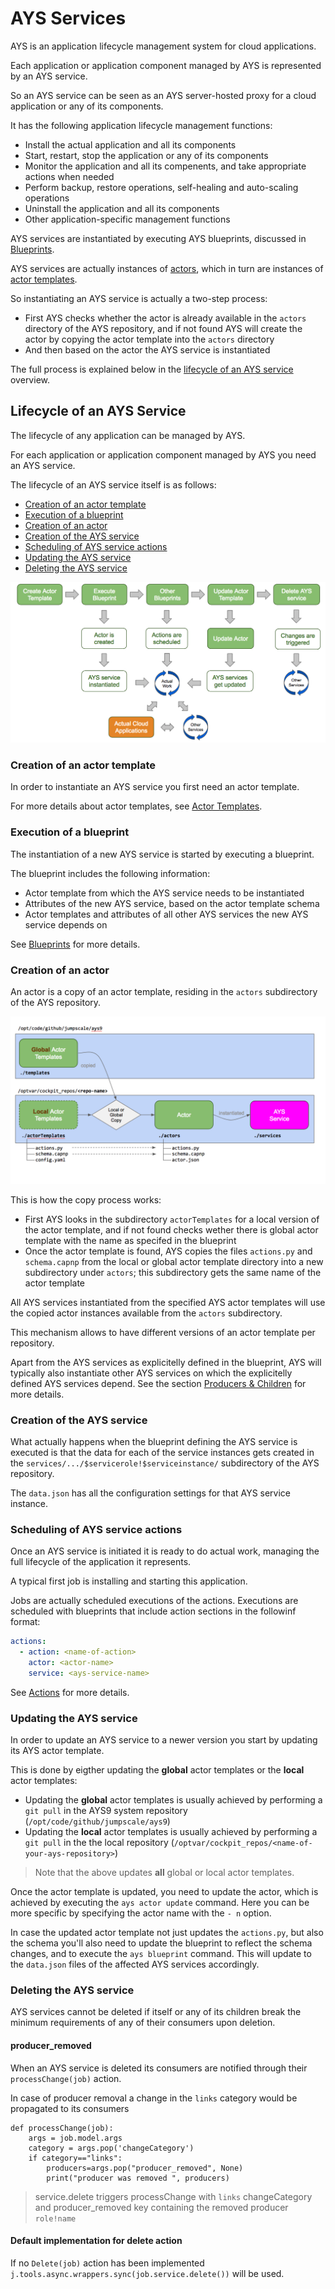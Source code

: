# AYS Services

AYS is an application lifecycle management system for cloud applications.

Each application or application component managed by AYS is represented by an AYS service.

So an AYS service can be seen as an AYS server-hosted proxy for a cloud application or any of its components.

It has the following application lifecycle management functions:
- Install the actual application and all its components
- Start, restart, stop the application or any of its components
- Monitor the application and all its compenents, and take appropriate actions when needed
- Perform backup, restore operations, self-healing and auto-scaling operations
- Uninstall the application and all its components
- Other application-specific management functions

AYS services are instantiated by executing AYS blueprints, discussed in [Blueprints](Blueprints.md).

AYS services are actually instances of [actors](Actors.md), which in turn are instances of [actor templates](ActorTemplates.md).

So instantiating an AYS service is actually a two-step process:
- First AYS checks whether the actor is already available in the `actors` directory of the AYS repository, and if not found AYS will create the actor by copying the actor template into the `actors` directory
- And then based on the actor the AYS service is instantiated

The full process is explained below in the [lifecycle of an AYS service](#lifecycle) overview.


<a id="lifecycle"></a>
## Lifecycle of an AYS Service

The lifecycle of any application can be managed by AYS.

For each application or application component managed by AYS you need an AYS service.

The lifecycle of an AYS service itself is as follows:

- [Creation of an actor template](#create-template)
- [Execution of a blueprint](#execute-blueprint)
- [Creation of an actor](#create-actor)
- [Creation of the AYS service](#create-service)
- [Scheduling of AYS service actions](#schedule-actions)
- [Updating the AYS service](#update-service)
- [Deleting the AYS service](#delete-service)

![](Images/lifecycle.png)


<a id="create-template"></a>
### Creation of an actor template

In order to instantiate an AYS service you first need an actor template.

For more details about actor templates, see [Actor Templates](ActorTemplates.md).


<a id="execute-blueprint"></a>
### Execution of a blueprint

The instantiation of a new AYS service is started by executing a blueprint.

The blueprint includes the following information:
- Actor template from which the AYS service needs to be instantiated
- Attributes of the new AYS service, based on the actor template schema
- Actor templates and attributes of all other AYS services the new AYS service depends on

See [Blueprints](Blueprints.md) for more details.


<a id="create-actor"></a>
### Creation of an actor

An actor is a copy of an actor template, residing in the `actors` subdirectory of the AYS repository.

![](Images/fromtemplates2services.png)

This is how the copy process works:
- First AYS looks in the subdirectory `actorTemplates` for a local version of the actor template, and if not found checks wether there is global actor template with the name as specifed in the blueprint
- Once the actor template is found, AYS copies the files `actions.py` and `schema.capnp` from the local or global actor template directory into a new subdirectory under `actors`; this subdirectory gets the same name of the actor template

All AYS services instantiated from the specified AYS actor templates will use the copied actor instances available from the `actors` subdirectory.

This mechanism allows to have different versions of an actor template per repository.

Apart from the AYS services as explicitelly defined in the blueprint, AYS will typically also instantiate other AYS services on which the explicitelly defined AYS services depend. See the section [Producers & Children](Producers-Consumers) for more details.


<a id="create-service"></a>
### Creation of the AYS service

What actually happens when the blueprint defining the AYS service is executed is that the data for each of the service instances gets created in the `services/.../$servicerole!$serviceinstance/` subdirectory of the AYS repository.

The `data.json` has all the configuration settings for that AYS service instance.


<a id="schedule-actions"></a>
### Scheduling of AYS service actions

Once an AYS service is initiated it is ready to do actual work, managing the full lifecycle of the application it represents.

A typical first job is installing and starting this application.

Jobs are actually scheduled executions of the actions. Executions are scheduled with blueprints that include action sections in the followinf format:

```yaml
actions:
  - action: <name-of-action>
    actor: <actor-name>
    service: <ays-service-name>
```

See [Actions](Actions.md) for more details.


<a id="update-service"></a>
### Updating the AYS service

In order to update an AYS service to a newer version you start by updating its AYS actor template.

This is done by eigther updating the **global** actor templates or the **local** actor templates:
- Updating the **global** actor templates is usually achieved by performing a `git pull` in the AYS9 system repository (`/opt/code/github/jumpscale/ays9`)
- Updating the **local** actor templates is usually achieved by performing a `git pull` in the the local repository (`/optvar/cockpit_repos/<name-of-your-ays-repository>`)

> Note that the above updates **all** global or local actor templates.

Once the actor template is updated, you need to update the actor, which is achieved by executing the `ays actor update` command. Here you can be more specific by specifying the actor name with the `- n` option.

In case the updated actor template not just updates the `actions.py`, but also the schema you'll also need to update the blueprint to reflect the schema changes, and to execute the `ays blueprint` command. This will update to the `data.json` files of the affected AYS services accordingly.

<a id="delete-service"></a>
### Deleting the AYS service

AYS services cannot be deleted if itself or any of its children break the minimum requirements of any of their consumers upon deletion.

#### producer_removed

When an AYS service is deleted its consumers are notified through their `processChange(job)` action.

In case of producer removal a change in the `links` category would be propagated to its consumers

```
def processChange(job):
    args = job.model.args
    category = args.pop('changeCategory')
    if category=="links":
        producers=args.pop("producer_removed", None)
        print("producer was removed ", producers)
```

> service.delete triggers processChange with `links` changeCategory and producer_removed key containing the removed producer `role!name`


#### Default implementation for delete action

If no `Delete(job)` action has been implemented `j.tools.async.wrappers.sync(job.service.delete())` will be used.
